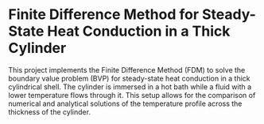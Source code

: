 # Finite Difference Method for Steady-State Heat Conduction in a Thick Cylinder

This project implements the Finite Difference Method (FDM) to solve the boundary value problem (BVP) for steady-state heat conduction in a thick cylindrical shell. The cylinder is immersed in a hot bath while a fluid with a lower temperature flows through it. This setup allows for the comparison of numerical and analytical solutions of the temperature profile across the thickness of the cylinder.
